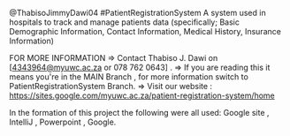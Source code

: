 @ThabisoJimmyDawi04
#PatientRegistrationSystem
A system used in hospitals to track and manage patients data (specifically; Basic Demographic Information, Contact Information, Medical History, Insurance Information)

FOR MORE INFORMATION
  => Contact Thabiso J. Dawi on [4343964@myuwc.ac.za or 078 762 0643] .
  => If you are reading this it means you're in the MAIN Branch , for more information switch to PatientRegistrationSystem Branch. 
  => Visit our website : https://sites.google.com/myuwc.ac.za/patient-registration-system/home

In the formation of this project the following were all used: Google site , IntelliJ , Powerpoint , Google.
